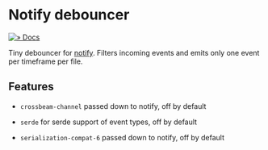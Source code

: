 # Notify debouncer

[![» Docs](https://flat.badgen.net/badge/api/docs.rs/df3600)][docs]

Tiny debouncer for [notify]. Filters incoming events and emits only one event per timeframe per file.

## Features

- `crossbeam-channel` passed down to notify, off by default

- `serde` for serde support of event types, off by default

- `serialization-compat-6` passed down to notify, off by default

[docs]: https://docs.rs/notify-debouncer-mini
[notify]: https://crates.io/crates/notify
